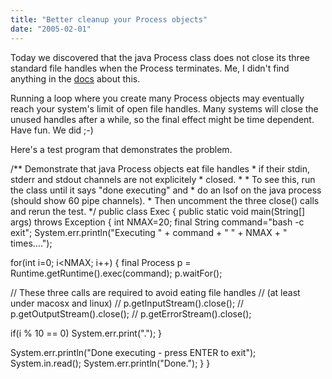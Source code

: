 ```yaml
---
title: "Better cleanup your Process objects"
date: "2005-02-01"
---
```


Today we discovered that the java Process class does not close its three standard file handles when the Process terminates. Me, I didn't find anything in the [docs](http://java.sun.com/j2se/1.5.0/docs/api/java/lang/Process.html) about this.

Running a loop where you create many Process objects may eventually reach your system's limit of open file handles. Many systems will close the unused handles after a while, so the final effect might be time dependent. Have fun. We did ;-)

Here's a test program that demonstrates the problem.

/\*\* Demonstrate that java Process objects eat file handles
\*  if their stdin, stderr and stdout channels are not explicitely
\*  closed.
\*
\*  To see this, run the class until it says "done executing" and
\*  do an lsof on the java process (should show 60 pipe channels).
\*  Then uncomment the three close() calls and rerun the test.
\*/
public class Exec {
public static void main(String\[\] args) throws Exception {
int NMAX=20;
final String command="bash -c exit";
System.err.println("Executing " + command + " " + NMAX + " times....");

for(int i=0; i<NMAX; i++) {
final Process p = Runtime.getRuntime().exec(command);
p.waitFor();

// These three calls are required to avoid eating file handles
// (at least under macosx and linux)
// p.getInputStream().close();
// p.getOutputStream().close();
// p.getErrorStream().close();

if(i % 10 == 0) System.err.print(".");
}

System.err.println("Done executing - press ENTER to exit");
System.in.read();
System.err.println("Done.");
}
}
